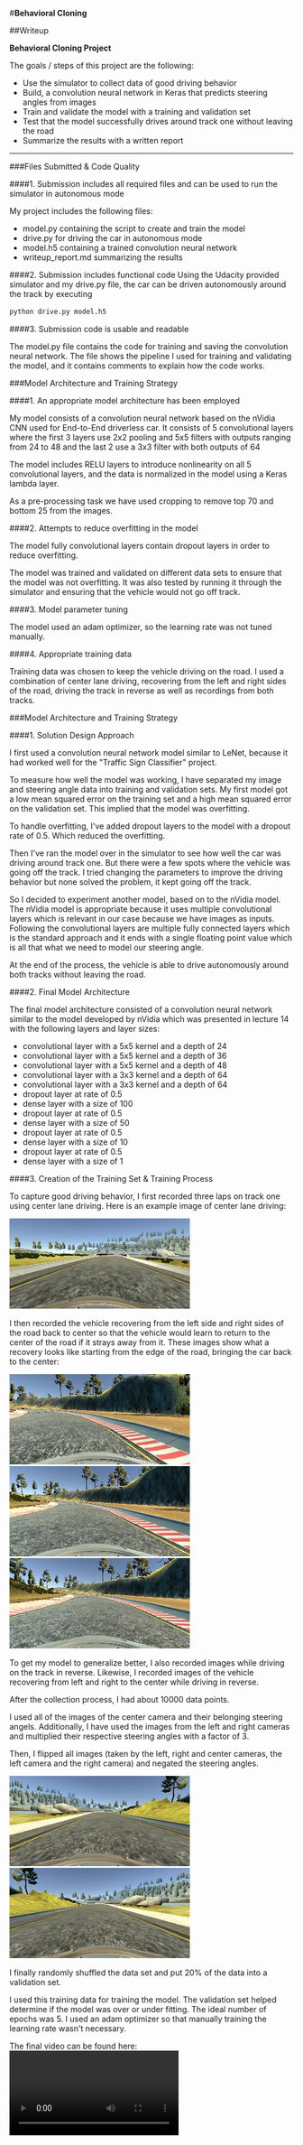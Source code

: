 #**Behavioral Cloning**

##Writeup

**Behavioral Cloning Project**

The goals / steps of this project are the following:
* Use the simulator to collect data of good driving behavior
* Build, a convolution neural network in Keras that predicts steering angles from images
* Train and validate the model with a training and validation set
* Test that the model successfully drives around track one without leaving the road
* Summarize the results with a written report

[//]: # (Image References)

[image1]: ./resources/center_camera.jpg "Center Camera"
[image2]: ./resources/recovery_1.jpg "Recovery - far"
[image3]: ./resources/recovery_2.jpg "Recovery - mid"
[image4]: ./resources/recovery_3.jpg "Recovery - center"
[image5]: ./resources/normal_image.jpg "Normal"
[image6]: ./resources/flipped_image.jpg "Flipped"
[video]: ./resources/run1.mp4 "First Track"

---
###Files Submitted & Code Quality

####1. Submission includes all required files and can be used to run the simulator in autonomous mode

My project includes the following files:
* model.py containing the script to create and train the model
* drive.py for driving the car in autonomous mode
* model.h5 containing a trained convolution neural network
* writeup_report.md summarizing the results

####2. Submission includes functional code
Using the Udacity provided simulator and my drive.py file, the car can be driven autonomously around the track by executing
```sh
python drive.py model.h5
```

####3. Submission code is usable and readable

The model.py file contains the code for training and saving the convolution neural network. The file shows the pipeline I used for training and validating the model, and it contains comments to explain how the code works.

###Model Architecture and Training Strategy

####1. An appropriate model architecture has been employed

My model consists of a convolution neural network based on the nVidia CNN used for End-to-End driverless car. It consists of 5 convolutional layers where the first 3 layers use 2x2 pooling and 5x5 filters with outputs ranging from 24 to 48 and the last 2 use a 3x3 filter with both outputs of 64

The model includes RELU layers to introduce nonlinearity on all 5 convolutional layers, and the data is normalized in the model using a Keras lambda layer.

As a pre-processing task we have used cropping to remove top 70 and bottom 25 from the images.

####2. Attempts to reduce overfitting in the model

The model fully convolutional layers contain dropout layers in order to reduce overfitting.

The model was trained and validated on different data sets to ensure that the model was not overfitting. It was also tested by running it through the simulator and ensuring that the vehicle would not go off track.

####3. Model parameter tuning

The model used an adam optimizer, so the learning rate was not tuned manually.

####4. Appropriate training data

Training data was chosen to keep the vehicle driving on the road. I used a combination of center lane driving, recovering from the left and right sides of the road, driving the track in reverse as well as recordings from both tracks.

###Model Architecture and Training Strategy

####1. Solution Design Approach

I first used a convolution neural network model similar to LeNet, because it had worked well for the "Traffic Sign Classifier" project.

To measure how well the model was working, I have separated my image and steering angle data into training and validation sets. My first model got a low mean squared error on the training set and a high mean squared error on the validation set. This implied that the model was overfitting.

To handle overfitting, I've added dropout layers to the model with a dropout rate of 0.5. Which reduced the overfitting.

Then I've ran the model over in the simulator to see how well the car was driving around track one. But there were a few spots where the vehicle was going off the track. I tried changing the parameters to improve the driving behavior but none solved the problem, it kept going off the track.

So I decided to experiment another model, based on to the nVidia model. The nVidia model is appropriate because it uses multiple convolutional layers which is relevant in our case because we have images as inputs. Following the convolutional layers are multiple fully connected layers which is the standard approach and it ends with a single floating point value which is all that what we need to model our steering angle.

At the end of the process, the vehicle is able to drive autonomously around both tracks without leaving the road.

####2. Final Model Architecture

The final model architecture consisted of a convolution neural network similar to the model developed by nVidia which was presented in lecture 14 with the following layers and layer sizes:

- convolutional layer with a 5x5 kernel and a depth of 24
- convolutional layer with a 5x5 kernel and a depth of 36
- convolutional layer with a 5x5 kernel and a depth of 48
- convolutional layer with a 3x3 kernel and a depth of 64
- convolutional layer with a 3x3 kernel and a depth of 64
- dropout layer at rate of 0.5
- dense layer with a size of 100
- dropout layer at rate of 0.5
- dense layer with a size of 50
- dropout layer at rate of 0.5
- dense layer with a size of 10
- dropout layer at rate of 0.5
- dense layer with a size of 1

####3. Creation of the Training Set & Training Process

To capture good driving behavior, I first recorded three laps on track one using center lane driving. Here is an example image of center lane driving:

![alt text][image1]

I then recorded the vehicle recovering from the left side and right sides of the road back to center so that the vehicle would learn to return to the center of the road if it strays away from it. These images show what a recovery looks like starting from the edge of the road, bringing the car back to the center:

![alt text][image2]
![alt text][image3]
![alt text][image4]

To get my model to generalize better, I also recorded images while driving on the track in reverse. Likewise, I recorded images of the vehicle recovering from left and right to the center while driving in reverse.

After the collection process, I had about 10000 data points.

I used all of the images of the center camera and their belonging steering angels.
Additionally, I have used the images from the left and right cameras and multiplied their respective steering angles with a factor of 3.

Then, I flipped all images (taken by the left, right and center cameras, the left camera and the right camera) and negated the steering angles.

![alt text][image5]
![alt text][image6]

I finally randomly shuffled the data set and put 20% of the data into a validation set.

I used this training data for training the model. The validation set helped determine if the model was over or under fitting. The ideal number of epochs was 5. I used an adam optimizer so that manually training the learning rate wasn't necessary.

The final video can be found here: ![alt text][video]
